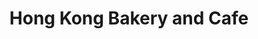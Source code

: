 ---
title: "Hong Kong Bakery and Cafe"
url: /mountain-view/hong-kong-bakery-and-cafe/
shop: bakery
---